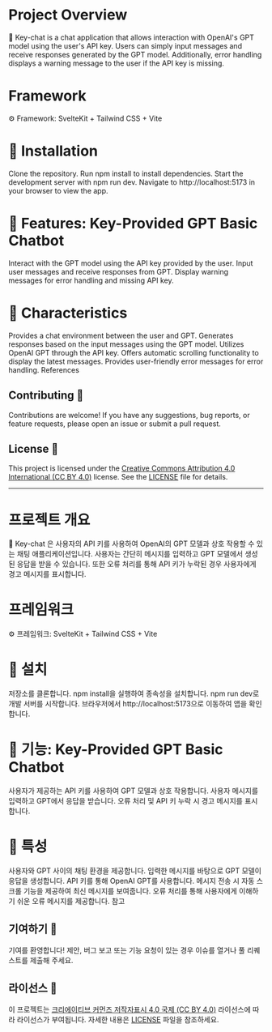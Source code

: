 # Project Overview
🚀 Key-chat is a chat application that allows interaction with OpenAI's GPT model using the user's API key. Users can simply input messages and receive responses generated by the GPT model. Additionally, error handling displays a warning message to the user if the API key is missing.

# Framework
⚙️ Framework: SvelteKit + Tailwind CSS + Vite

# 🔧 Installation

Clone the repository.
Run npm install to install dependencies.
Start the development server with npm run dev.
Navigate to http://localhost:5173 in your browser to view the app.

# 💬 Features: Key-Provided GPT Basic Chatbot

Interact with the GPT model using the API key provided by the user.
Input user messages and receive responses from GPT.
Display warning messages for error handling and missing API key.

# 🌟 Characteristics

Provides a chat environment between the user and GPT.
Generates responses based on the input messages using the GPT model.
Utilizes OpenAI GPT through the API key.
Offers automatic scrolling functionality to display the latest messages.
Provides user-friendly error messages for error handling.
References

## Contributing 🤝

Contributions are welcome! If you have any suggestions, bug reports, or feature requests, please open an issue or submit a pull request.

## License 📄

This project is licensed under the [Creative Commons Attribution 4.0 International (CC BY 4.0)](https://creativecommons.org/licenses/by/4.0/) license. See the [LICENSE](LICENSE) file for details.

---
# 프로젝트 개요
🚀 Key-chat 은 사용자의 API 키를 사용하여 OpenAI의 GPT 모델과 상호 작용할 수 있는 채팅 애플리케이션입니다. 사용자는 간단히 메시지를 입력하고 GPT 모델에서 생성된 응답을 받을 수 있습니다. 또한 오류 처리를 통해 API 키가 누락된 경우 사용자에게 경고 메시지를 표시합니다.

# 프레임워크
⚙️ 프레임워크: SvelteKit + Tailwind CSS + Vite

# 🔧 설치

저장소를 클론합니다.
npm install을 실행하여 종속성을 설치합니다.
npm run dev로 개발 서버를 시작합니다.
브라우저에서 http://localhost:5173으로 이동하여 앱을 확인합니다.

# 💬 기능: Key-Provided GPT Basic Chatbot

사용자가 제공하는 API 키를 사용하여 GPT 모델과 상호 작용합니다.
사용자 메시지를 입력하고 GPT에서 응답을 받습니다.
오류 처리 및 API 키 누락 시 경고 메시지를 표시합니다.

# 🌟 특성

사용자와 GPT 사이의 채팅 환경을 제공합니다.
입력한 메시지를 바탕으로 GPT 모델이 응답을 생성합니다.
API 키를 통해 OpenAI GPT를 사용합니다.
메시지 전송 시 자동 스크롤 기능을 제공하여 최신 메시지를 보여줍니다.
오류 처리를 통해 사용자에게 이해하기 쉬운 오류 메시지를 제공합니다.
참고

## 기여하기 🤝

기여를 환영합니다! 제안, 버그 보고 또는 기능 요청이 있는 경우 이슈를 열거나 풀 리퀘스트를 제출해 주세요.

## 라이선스 📄

이 프로젝트는 [크리에이티브 커먼즈 저작자표시 4.0 국제 (CC BY 4.0)](https://creativecommons.org/licenses/by/4.0/deed.ko) 라이선스에 따라 라이선스가 부여됩니다. 자세한 내용은 [LICENSE](LICENSE) 파일을 참조하세요.